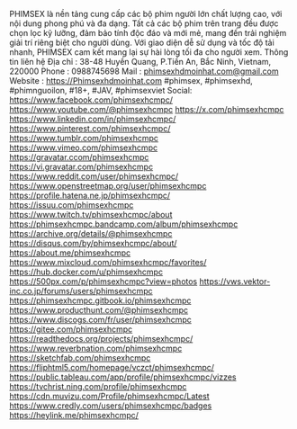 PHIMSEX là nền tảng cung cấp các bộ phim người lớn chất lượng cao, với nội dung phong phú và đa dạng. Tất cả các bộ phim trên trang đều được chọn lọc kỹ lưỡng, đảm bảo tính độc đáo và mới mẻ, mang đến trải nghiệm giải trí riêng biệt cho người dùng. Với giao diện dễ sử dụng và tốc độ tải nhanh, PHIMSEX cam kết mang lại sự hài lòng tối đa cho người xem.
Thông tin liên hệ 
Địa chỉ : 38-48 Huyền Quang, P.Tiền An, Bắc Ninh, Vietnam, 220000
Phone : 0988745698
Mail : phimsexhdmoinhat.com@gmail.com
Website : https://Phimsexhdmoinhat.com
#phimsex, #phimsexhd, #phimnguoilon, #18+, #JAV, #phimsexviet
Social:
https://www.facebook.com/phimsexhcmpc/
https://www.youtube.com/@phimsexhcmpc
https://x.com/phimsexhcmpc
https://www.linkedin.com/in/phimsexhcmpc/
https://www.pinterest.com/phimsexhcmpc/
https://www.tumblr.com/phimsexhcmpc
https://www.vimeo.com/phimsexhcmpc
https://gravatar.ccom/phimsexhcmpc
https://vi.gravatar.com/phimsexhcmpc
https://www.reddit.com/user/phimsexhcmpc/
https://www.openstreetmap.org/user/phimsexhcmpc
https://profile.hatena.ne.jp/phimsexhcmpc/
https://issuu.com/phimsexhcmpc
https://www.twitch.tv/phimsexhcmpc/about
https://phimsexhcmpc.bandcamp.com/album/phimsexhcmpc
https://archive.org/details/@phimsexhcmpc
https://disqus.com/by/phimsexhcmpc/about/
https://about.me/phimsexhcmpc
https://www.mixcloud.com/phimsexhcmpc/favorites/
https://hub.docker.com/u/phimsexhcmpc
https://500px.com/p/phimsexhcmpc?view=photos
https://vws.vektor-inc.co.jp/forums/users/phimsexhcmpc
https://phimsexhcmpc.gitbook.io/phimsexhcmpc
https://www.producthunt.com/@phimsexhcmpc
https://www.discogs.com/fr/user/phimsexhcmpc
https://gitee.com/phimsexhcmpc
https://readthedocs.org/projects/phimsexhcmpc/
https://www.reverbnation.com/phimsexhcmpc
https://sketchfab.com/phimsexhcmpc
https://fliphtml5.com/homepage/vczct/phimsexhcmpc/
https://public.tableau.com/app/profile/phimsexhcmpc/vizzes
https://tvchrist.ning.com/profile/phimsexhcmpc
https://cdn.muvizu.com/Profile/phimsexhcmpc/Latest
https://www.credly.com/users/phimsexhcmpc/badges
https://heylink.me/phimsexhcmpc/
